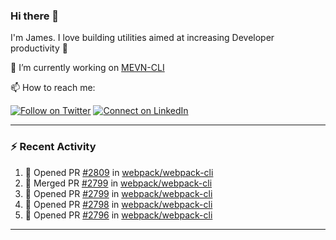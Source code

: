 ### Hi there 👋

I'm James. I love building utilities aimed at increasing Developer productivity :raised_hands: 

🔭 I’m currently working on [MEVN-CLI](https://github.com/madlabsinc/mevn-cli)

📫 How to reach me:

[![Follow on Twitter](https://img.shields.io/badge/--twitter?label=Twitter&logo=Twitter&style=social)](https://twitter.com/james_madhacks) [![Connect on LinkedIn](https://img.shields.io/badge/--linkedin?label=LinkedIn&logo=LinkedIn&style=social)](https://www.linkedin.com/in/jamesgeorge007)

---

### :zap: Recent Activity

<!--START_SECTION:activity-->
1. 💪 Opened PR [#2809](https://github.com/webpack/webpack-cli/pull/2809) in [webpack/webpack-cli](https://github.com/webpack/webpack-cli)
2. 🎉 Merged PR [#2799](https://github.com/webpack/webpack-cli/pull/2799) in [webpack/webpack-cli](https://github.com/webpack/webpack-cli)
3. 💪 Opened PR [#2799](https://github.com/webpack/webpack-cli/pull/2799) in [webpack/webpack-cli](https://github.com/webpack/webpack-cli)
4. 💪 Opened PR [#2798](https://github.com/webpack/webpack-cli/pull/2798) in [webpack/webpack-cli](https://github.com/webpack/webpack-cli)
5. 💪 Opened PR [#2796](https://github.com/webpack/webpack-cli/pull/2796) in [webpack/webpack-cli](https://github.com/webpack/webpack-cli)
<!--END_SECTION:activity-->

---

<!--
**jamesgeorge007/jamesgeorge007** is a ✨ _special_ ✨ repository because its `README.md` (this file) appears on your GitHub profile.

Here are some ideas to get you started:

- 🌱 I’m currently learning ...
- 👯 I’m looking to collaborate on ...
- 🤔 I’m looking for help with ...
- 💬 Ask me about ...
- 😄 Pronouns: ...
- ⚡ Fun fact: ...
-->
